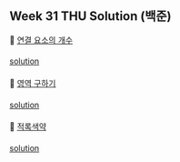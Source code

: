 ## Week 31 THU Solution (백준)

👀 [연결 요소의 개수](https://www.acmicpc.net/problem/11724)

#### 

[solution](https://github.com/wishJinit/Algorithm-Acmicp/blob/master/bfs/Q11724.java)

####

👀 [영역 구하기](https://www.acmicpc.net/problem/2583)

#### 

[solution](https://github.com/wishJinit/Algorithm-Acmicp/blob/master/bfs/Q2583.java)

####

👀 [적록색약](https://www.acmicpc.net/problem/10026)

#### 

[solution](https://github.com/wishJinit/Algorithm-Acmicp/blob/master/bfs/Q10026.java)
